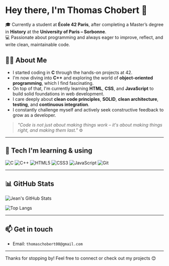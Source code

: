 # Hey there, I'm Thomas Chobert 👋

🎓 Currently a student at **École 42 Paris**, after completing a Master’s degree in **History** at the **University of Paris – Sorbonne**.  
💻 Passionate about programming and always eager to improve, reflect, and write clean, maintainable code.

## 👨‍💻 About Me

- I started coding in **C** through the hands-on projects at 42.
- I'm now diving into **C++** and exploring the world of **object-oriented programming**, which I find fascinating.
- On top of that, I'm currently learning **HTML**, **CSS**, and **JavaScript** to build solid foundations in web development.
- I care deeply about **clean code principles**, **SOLID**, **clean architecture**, **testing**, and **continuous integration**.
- I constantly challenge myself and actively seek constructive feedback to grow as a developer.

> _"Code is not just about making things work – it's about making things right, and making them last."_ ⚙️

---

## 🚀 Tech I'm learning & using

![C](https://img.shields.io/badge/-C-00599C?style=flat&logo=c&logoColor=white)
![C++](https://img.shields.io/badge/-C++-00599C?style=flat&logo=c%2B%2B&logoColor=white)
![HTML5](https://img.shields.io/badge/-HTML5-E34F26?style=flat&logo=html5&logoColor=white)
![CSS3](https://img.shields.io/badge/-CSS3-1572B6?style=flat&logo=css3&logoColor=white)
![JavaScript](https://img.shields.io/badge/-JavaScript-F7DF1E?style=flat&logo=javascript&logoColor=black)
![Git](https://img.shields.io/badge/-Git-F05032?style=flat&logo=git&logoColor=white)

---

## 📊 GitHub Stats

![Jean's GitHub Stats](https://github-readme-stats.vercel.app/api?username=TChobert&show_icons=true&theme=tokyonight)

![Top Langs](https://github-readme-stats.vercel.app/api/top-langs/?username=TChobert&layout=compact&theme=tokyonight)


---

## 📫 Get in touch

- Email: `thomaschobert00@gmail.com`

---

Thanks for stopping by! Feel free to connect or check out my projects 😊  
